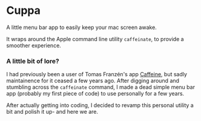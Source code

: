 # Cuppa
A little menu bar app to easily keep your mac screen awake. 

It wraps around the Apple command line utility `caffeinate`, to provide a smoother
experience. 

### A little bit of lore? 
I had previously been a user of Tomas Franzén's app [Caffeine](https://www.lightheadsw.com/caffeine/), but sadly maintainence for
it ceased a few years ago. After digging around and stumbling across the `caffeinate`
command, I made a dead simple menu bar app (probably my first piece of code) to use personally for a few years. 

After actually getting into coding, I decided to revamp this personal utility a bit and polish it up- and here we are. 





